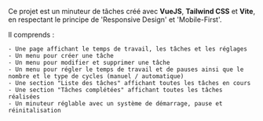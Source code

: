 <!-- # TasksTimer -->
Ce projet est un minuteur de tâches créé avec **VueJS**, **Tailwind CSS** et **Vite**,
en respectant le principe de 'Responsive Design' et 'Mobile-First'.

Il comprends :

    - Une page affichant le temps de travail, les tâches et les réglages
    - Un menu pour créer une tâche
    - Un menu pour modifier et supprimer une tâche
    - Un menu pour régler le temps de travail et de pauses ainsi que le nombre et le type de cycles (manuel / automatique)
    - Une section "Liste des tâches" affichant toutes les tâches en cours
    - Une section "Tâches complétées" affichant toutes les tâches réalisées
    - Un minuteur réglable avec un système de démarrage, pause et réinitalisation
